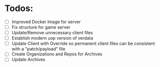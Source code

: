 # Todos:
- [ ] Improved Docker Image for server
- [ ] Fix structure for game server
- [ ] Update/Remove unnecessary client files
- [ ] Establish modern uop version of verdata
- [ ] Update Client with Override so permanent client files can be consistent with a "patch/payload" file
- [ ] Create Organizations and Repos for Archives
- [ ] Update Archives
